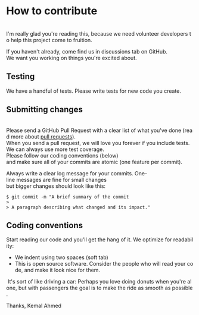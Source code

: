 # How to contribute

​I'm really glad you're reading this, because we need volunteer developers to help this project come to fruition.

​If you haven't already, come find us in discussions tab on GitHub.
We want you working on things you're excited about.

## ​Testing

​We have a handful of tests. Please write tests for new code you create.
## ​Submitting changes

​Please send a GitHub Pull Request with a clear list of what you've done (read more about [​pull requests​](http://help.github.com/pull-requests/)).
When you send a pull request, we will love you forever if you include tests.We can always use more test coverage. Please follow our coding conventions (below) and make sure all of your commits are atomic (one feature per commit).

​Always write a clear log message for your commits. One-line messages are fine for small changes but bigger changes should look like this:

    $ git commit -m "A brief summary of the commit
    ​>​ 
    ​>​ A paragraph describing what changed and its impact."

## ​Coding conventions

Start reading our code and you'll get the hang of it. We optimize for readability:

- We indent using two spaces (soft tab)
- This is open source software. Consider the people who will read your code, and make it look nice for them.

 It's sort of like driving a car: Perhaps you love doing donuts when you're alone, but with passengers the goal is to make the ride as smooth as possible.

​Thanks,
​Kemal Ahmed
